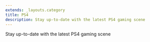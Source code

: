 ```yaml
---
extends: _layouts.category
title: PS4
description: Stay up-to-date with the latest PS4 gaming scene
---
```


Stay up-to-date with the latest PS4 gaming scene